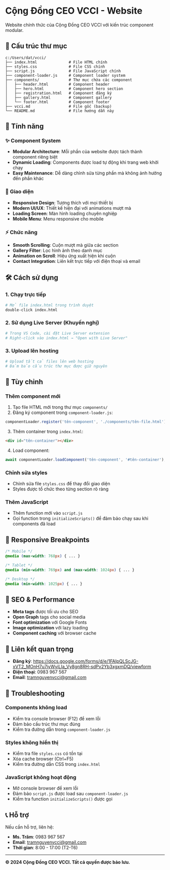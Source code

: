 # Cộng Đồng CEO VCCI - Website

Website chính thức của Cộng Đồng CEO VCCI với kiến trúc component modular.

## 📁 Cấu trúc thư mục

```
c:/Users/dat/vcci/
├── index.html              # File HTML chính
├── styles.css              # File CSS chính
├── script.js               # File JavaScript chính
├── component-loader.js     # Component loader system
├── components/             # Thư mục chứa các component
│   ├── header.html         # Component header
│   ├── hero.html           # Component hero section
│   ├── registration.html   # Component đăng ký
│   ├── gallery.html        # Component gallery
│   └── footer.html         # Component footer
├── vcci.md                 # File gốc (backup)
└── README.md               # File hướng dẫn này
```

## 🚀 Tính năng

### ✨ **Component System**
- **Modular Architecture**: Mỗi phần của website được tách thành component riêng biệt
- **Dynamic Loading**: Components được load tự động khi trang web khởi chạy
- **Easy Maintenance**: Dễ dàng chỉnh sửa từng phần mà không ảnh hưởng đến phần khác

### 🎨 **Giao diện**
- **Responsive Design**: Tương thích với mọi thiết bị
- **Modern UI/UX**: Thiết kế hiện đại với animations mượt mà
- **Loading Screen**: Màn hình loading chuyên nghiệp
- **Mobile Menu**: Menu responsive cho mobile

### ⚡ **Chức năng**
- **Smooth Scrolling**: Cuộn mượt mà giữa các section
- **Gallery Filter**: Lọc hình ảnh theo danh mục
- **Animation on Scroll**: Hiệu ứng xuất hiện khi cuộn
- **Contact Integration**: Liên kết trực tiếp với điện thoại và email

## 🛠️ Cách sử dụng

### **1. Chạy trực tiếp**
```bash
# Mở file index.html trong trình duyệt
double-click index.html
```

### **2. Sử dụng Live Server (Khuyến nghị)**
```bash
# Trong VS Code, cài đặt Live Server extension
# Right-click vào index.html → "Open with Live Server"
```

### **3. Upload lên hosting**
```bash
# Upload tất cả files lên web hosting
# Đảm bảo cấu trúc thư mục được giữ nguyên
```

## 🔧 Tùy chỉnh

### **Thêm component mới**
1. Tạo file HTML mới trong thư mục `components/`
2. Đăng ký component trong `component-loader.js`:
```javascript
componentLoader.register('tên-component', './components/tên-file.html');
```
3. Thêm container trong `index.html`:
```html
<div id="tên-container"></div>
```
4. Load component:
```javascript
await componentLoader.loadComponent('tên-component', '#tên-container');
```

### **Chỉnh sửa styles**
- Chỉnh sửa file `styles.css` để thay đổi giao diện
- Styles được tổ chức theo từng section rõ ràng

### **Thêm JavaScript**
- Thêm function mới vào `script.js`
- Gọi function trong `initializeScripts()` để đảm bảo chạy sau khi components đã load

## 📱 Responsive Breakpoints

```css
/* Mobile */
@media (max-width: 768px) { ... }

/* Tablet */
@media (min-width: 769px) and (max-width: 1024px) { ... }

/* Desktop */
@media (min-width: 1025px) { ... }
```

## 🎯 SEO & Performance

- **Meta tags** được tối ưu cho SEO
- **Open Graph** tags cho social media
- **Font optimization** với Google Fonts
- **Image optimization** với lazy loading
- **Component caching** với browser cache

## 🔗 Liên kết quan trọng

- **Đăng ký**: https://docs.google.com/forms/d/e/1FAIpQLScJG-xVT2_MOnH7u7iyWyiLIa_Vy8gn8RH-sdPv2Yb3xgxmDQ/viewform
- **Điện thoại**: 0983 967 567
- **Email**: tramnguyenvcci@gmail.com

## 🐛 Troubleshooting

### **Components không load**
- Kiểm tra console browser (F12) để xem lỗi
- Đảm bảo cấu trúc thư mục đúng
- Kiểm tra đường dẫn trong `component-loader.js`

### **Styles không hiển thị**
- Kiểm tra file `styles.css` có tồn tại
- Xóa cache browser (Ctrl+F5)
- Kiểm tra đường dẫn CSS trong `index.html`

### **JavaScript không hoạt động**
- Mở console browser để xem lỗi
- Đảm bảo `script.js` được load sau `component-loader.js`
- Kiểm tra function `initializeScripts()` được gọi

## 📞 Hỗ trợ

Nếu cần hỗ trợ, liên hệ:
- **Ms. Trâm**: 0983 967 567
- **Email**: tramnguyenvcci@gmail.com
- **Thời gian**: 8:00 - 17:00 (T2-T6)

---

**© 2024 Cộng Đồng CEO VCCI. Tất cả quyền được bảo lưu.**